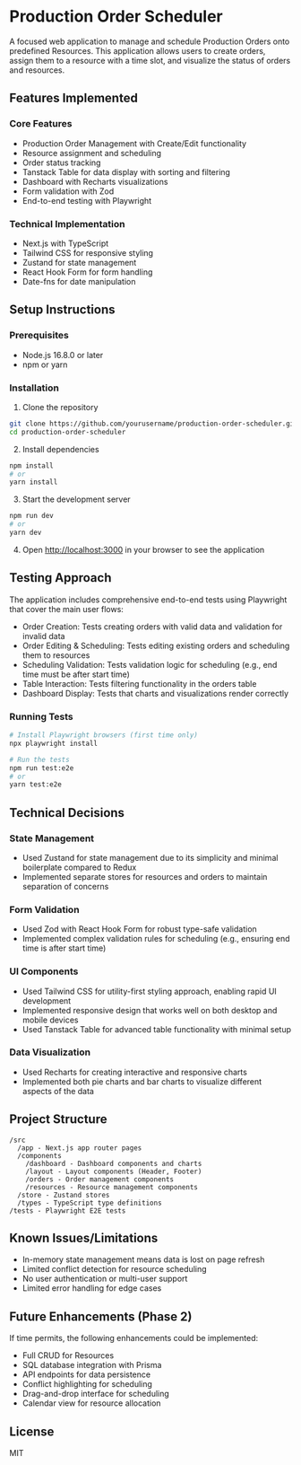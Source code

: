 # Production Order Scheduler

A focused web application to manage and schedule Production Orders onto predefined Resources. This application allows users to create orders, assign them to a resource with a time slot, and visualize the status of orders and resources.

## Features Implemented

### Core Features
- Production Order Management with Create/Edit functionality
- Resource assignment and scheduling
- Order status tracking
- Tanstack Table for data display with sorting and filtering
- Dashboard with Recharts visualizations
- Form validation with Zod
- End-to-end testing with Playwright

### Technical Implementation
- Next.js with TypeScript
- Tailwind CSS for responsive styling
- Zustand for state management
- React Hook Form for form handling
- Date-fns for date manipulation

## Setup Instructions

### Prerequisites
- Node.js 16.8.0 or later
- npm or yarn

### Installation

1. Clone the repository
```bash
git clone https://github.com/yourusername/production-order-scheduler.git
cd production-order-scheduler
```

2. Install dependencies
```bash
npm install
# or
yarn install
```

3. Start the development server
```bash
npm run dev
# or
yarn dev
```

4. Open [http://localhost:3000](http://localhost:3000) in your browser to see the application

## Testing Approach

The application includes comprehensive end-to-end tests using Playwright that cover the main user flows:

- Order Creation: Tests creating orders with valid data and validation for invalid data
- Order Editing & Scheduling: Tests editing existing orders and scheduling them to resources
- Scheduling Validation: Tests validation logic for scheduling (e.g., end time must be after start time)
- Table Interaction: Tests filtering functionality in the orders table
- Dashboard Display: Tests that charts and visualizations render correctly

### Running Tests

```bash
# Install Playwright browsers (first time only)
npx playwright install

# Run the tests
npm run test:e2e
# or
yarn test:e2e
```

## Technical Decisions

### State Management
- Used Zustand for state management due to its simplicity and minimal boilerplate compared to Redux
- Implemented separate stores for resources and orders to maintain separation of concerns

### Form Validation
- Used Zod with React Hook Form for robust type-safe validation
- Implemented complex validation rules for scheduling (e.g., ensuring end time is after start time)

### UI Components
- Used Tailwind CSS for utility-first styling approach, enabling rapid UI development
- Implemented responsive design that works well on both desktop and mobile devices
- Used Tanstack Table for advanced table functionality with minimal setup

### Data Visualization
- Used Recharts for creating interactive and responsive charts
- Implemented both pie charts and bar charts to visualize different aspects of the data

## Project Structure

```
/src
  /app - Next.js app router pages
  /components
    /dashboard - Dashboard components and charts
    /layout - Layout components (Header, Footer)
    /orders - Order management components
    /resources - Resource management components
  /store - Zustand stores
  /types - TypeScript type definitions
/tests - Playwright E2E tests
```

## Known Issues/Limitations

- In-memory state management means data is lost on page refresh
- Limited conflict detection for resource scheduling
- No user authentication or multi-user support
- Limited error handling for edge cases

## Future Enhancements (Phase 2)

If time permits, the following enhancements could be implemented:

- Full CRUD for Resources
- SQL database integration with Prisma
- API endpoints for data persistence
- Conflict highlighting for scheduling
- Drag-and-drop interface for scheduling
- Calendar view for resource allocation

## License

MIT
